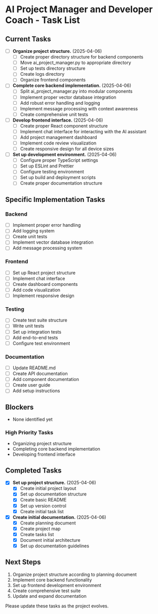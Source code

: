 # AI Project Manager and Developer Coach - Task List

## Current Tasks

- [ ] **Organize project structure.** (2025-04-06)
  - [ ] Create proper directory structure for backend components
  - [ ] Move ai_project_manager.py to appropriate directory
  - [ ] Set up tests directory structure
  - [ ] Create logs directory
  - [ ] Organize frontend components

- [ ] **Complete core backend implementation.** (2025-04-06)
  - [ ] Split ai_project_manager.py into modular components
  - [ ] Implement proper vector database integration
  - [ ] Add robust error handling and logging
  - [ ] Implement message processing with context awareness
  - [ ] Create comprehensive unit tests

- [ ] **Develop frontend interface.** (2025-04-06)
  - [ ] Create proper React component structure
  - [ ] Implement chat interface for interacting with the AI assistant
  - [ ] Add project management dashboard
  - [ ] Implement code review visualization
  - [ ] Create responsive design for all device sizes

- [ ] **Set up development environment.** (2025-04-06)
  - [ ] Configure proper TypeScript settings
  - [ ] Set up ESLint and Prettier
  - [ ] Configure testing environment
  - [ ] Set up build and deployment scripts
  - [ ] Create proper documentation structure

## Specific Implementation Tasks

### Backend
- [ ] Implement proper error handling
- [ ] Add logging system
- [ ] Create unit tests
- [ ] Implement vector database integration
- [ ] Add message processing system

### Frontend
- [ ] Set up React project structure
- [ ] Implement chat interface
- [ ] Create dashboard components
- [ ] Add code visualization
- [ ] Implement responsive design

### Testing
- [ ] Create test suite structure
- [ ] Write unit tests
- [ ] Set up integration tests
- [ ] Add end-to-end tests
- [ ] Configure test environment

### Documentation
- [ ] Update README.md
- [ ] Create API documentation
- [ ] Add component documentation
- [ ] Create user guide
- [ ] Add setup instructions

## Blockers

- None identified yet

### High Priority Tasks
- Organizing project structure
- Completing core backend implementation
- Developing frontend interface

## Completed Tasks
- [x] **Set up project structure.** (2025-04-06)
  - [x] Create initial project layout
  - [x] Set up documentation structure
  - [x] Create basic README
  - [x] Set up version control
  - [x] Create initial task list

- [x] **Create initial documentation.** (2025-04-06)
  - [x] Create planning document
  - [x] Create project map
  - [x] Create tasks list
  - [x] Document initial architecture
  - [x] Set up documentation guidelines

## Next Steps

1. Organize project structure according to planning document
2. Implement core backend functionality
3. Set up frontend development environment
4. Create comprehensive test suite
5. Update and expand documentation

Please update these tasks as the project evolves.